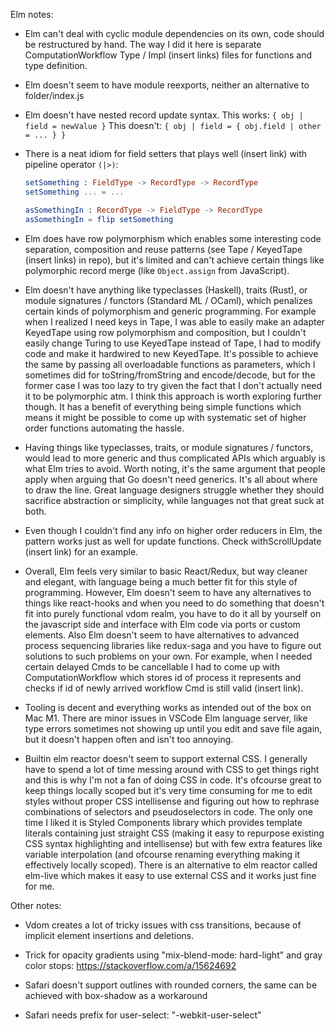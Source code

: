 Elm notes:

* Elm can't deal with cyclic module dependencies on its own, code should be restructured by hand. The way I did it here is separate ComputationWorkflow Type / Impl (insert links) files for functions and type definition.

* Elm doesn't seem to have module reexports, neither an alternative to folder/index.js

* Elm doesn't have nested record update syntax.
This works: `{ obj | field = newValue }`
This doesn't: `{ obj | field = { obj.field | other = ... } }`

* There is a neat idiom for field setters that plays well (insert link) with pipeline operator `(|>)`: 
    
  ```elm
  setSomething : FieldType -> RecordType -> RecordType
  setSomething ... = ...

  asSomethingIn : RecordType -> FieldType -> RecordType
  asSomethingIn = flip setSomething
  ```

* Elm does have row polymorphism which enables some interesting code separation, composition and reuse patterns (see Tape / KeyedTape (insert links) in repo), but it's limited and can't achieve certain things like polymorphic record merge (like `Object.assign` from JavaScript).

* Elm doesn't have anything like typeclasses (Haskell), traits (Rust), or module signatures / functors (Standard ML / OCaml), which penalizes certain kinds of polymorphism and generic programming. For example when I realized I need keys in Tape, I was able to easily make an adapter KeyedTape using row polymorphism and composition, but I couldn't easily change Turing to use KeyedTape instead of Tape, I had to modify code and make it hardwired to new KeyedTape. It's possible to achieve the same by passing all overloadable functions as parameters, which I sometimes did for toString/fromString and encode/decode, but for the former case I was too lazy to try given the fact that I don't actually need it to be polymorphic atm. I think this approach is worth exploring further though. It has a benefit of everything being simple functions which means it might be possible to come up with systematic set of higher order functions automating the hassle.

* Having things like typeclasses, traits, or module signatures / functors, would lead to more generic and thus complicated APIs which arguably is what Elm tries to avoid. Worth noting, it's the same argument that people apply when arguing that Go doesn't need generics. It's all about where to draw the line. Great language designers struggle whether they should sacrifice abstraction or simplicity, while languages not that great suck at both.

* Even though I couldn't find any info on higher order reducers in Elm, the pattern works just as well for update functions. Check withScrollUpdate (insert link) for an example.

* Overall, Elm feels very similar to basic React/Redux, but way cleaner and elegant, with language being a much better fit for this style of programming. However, Elm doesn't seem to have any alternatives to things like react-hooks and when you need to do something that doesn't fit into purely functional vdom realm, you have to do it all by yourself on the javascript side and interface with Elm code via ports or custom elements. Also Elm doesn't seem to have alternatives to advanced process sequencing libraries like redux-saga and you have to figure out solutions to such problems on your own. For example, when I needed certain delayed Cmds to be cancellable I had to come up with ComputationWorkflow which stores id of process it represents and checks if id of newly arrived workflow Cmd is still valid (insert link).

* Tooling is decent and everything works as intended out of the box on Mac M1. There are minor issues in VSCode Elm language server, like type errors sometimes not showing up until you edit and save file again, but it doesn't happen often and isn't too annoying.

* Builtin elm reactor doesn't seem to support external CSS. I generally have to spend a lot of time messing around with CSS to get things right and this is why I'm not a fan of doing CSS in code. It's ofcourse great to keep things locally scoped but it's very time consuming for me to edit styles without proper CSS intellisense and figuring out how to rephrase combinations of selectors and pseudoselectors in code. The only one time I liked it is Styled Components library which provides template literals containing just straight CSS (making it easy to repurpose existing CSS syntax highlighting and intellisense) but with few extra features like variable interpolation (and ofcourse renaming everything making it effectively locally scoped). There is an alternative to elm reactor called elm-live which makes it easy to use external CSS and it works just fine for me.

Other notes:

* Vdom creates a lot of tricky issues with css transitions, because of implicit element insertions and deletions.

* Trick for opacity gradients using "mix-blend-mode: hard-light" and gray color stops: https://stackoverflow.com/a/15624692

* Safari doesn't support outlines with rounded corners, the same can be achieved with box-shadow as a workaround

* Safari needs prefix for user-select: "-webkit-user-select"
